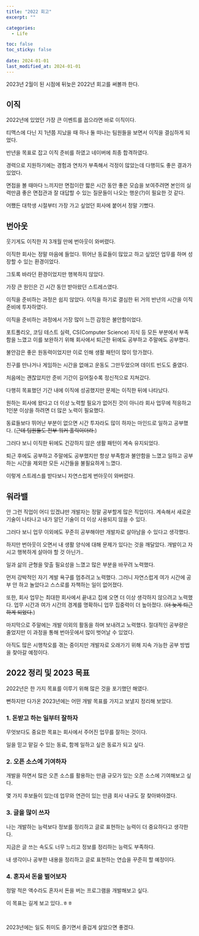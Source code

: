 ```yaml
---
title: "2022 회고"
excerpt: ""

categories:
  - Life

toc: false
toc_sticky: false
 
date: 2024-01-01
last_modified_at: 2024-01-01
---
```


2023년 2월이 된 시점에 뒤늦은 2022년 회고를 써볼까 한다.

## 이직

2022년에 있었던 가장 큰 이벤트를 꼽으라면 바로 이직이다.

티맥스에 다닌 지 1년쯤 지났을 때 하나 둘 떠나는 팀원들을 보면서 이직을 결심하게 되었다.

반년을 목표로 잡고 이직 준비를 하였고 네이버에 최종 합격하였다.

경력으로 지원하기에는 경험과 연차가 부족해서 걱정이 많았는데 다행히도 좋은 결과가 있었다.

면접을 볼 때마다 느끼지만 면접이란 짧은 시간 동안 좋은 모습을 보여주려면 본인의 실력만큼 좋은 면접관과 잘 대답할 수 있는 질문들이 나오는 행운(?)이 필요한 것 같다.

어쨌든 대학생 시절부터 가장 가고 싶었던 회사에 붙어서 정말 기뻤다.

## 번아웃

웃기게도 이직한 지 3개월 만에 번아웃이 와버렸다.

이직한 회사는 정말 마음에 들었다. 뛰어난 동료들이 많았고 하고 싶었던 업무를 하며 성장할 수 있는 환경이었다.

그토록 바라던 환경이었지만 행복하지 않았다.

가장 큰 원인은 긴 시간 동안 받아왔던 스트레스였다.

이직을 준비하는 과정은 쉽지 않았다. 이직을 하기로 결심한 뒤 거의 반년의 시간을 이직 준비에 투자하였다.

이직을 준비하는 과정에서 가장 많이 느낀 감정은 불안함이었다.

포트폴리오, 코딩 테스트 실력, CS(Computer Science) 지식 등 모든 부분에서 부족함을 느꼈고 이를 보완하기 위해 회사에서 퇴근한 뒤에도 공부하고 주말에도 공부했다.

불안감은 좋은 원동력이었지만 이로 인해 생활 패턴이 많이 망가졌다.

친구를 만나거나 게임하는 시간을 없애고 운동도 그만두었으며 데이트 빈도도 줄였다.

처음에는 괜찮았지만 준비 기간이 길어질수록 정신적으로 지쳐갔다.

다행히 목표했던 기간 내에 이직에 성공했지만 문제는 이직한 뒤에 나타났다.

원하는 회사에 왔다고 더 이상 노력할 필요가 없어진 것이 아니라 회사 업무에 적응하고 1인분 이상을 하려면 더 많은 노력이 필요했다.

동료들보다 뛰어난 부분이 없으면 시간 투자라도 많이 하자는 마인드로 일하고 공부했다. (~~근데 팀원들도 전부 워커 홀릭이더라.~~)

그러다 보니 이직한 뒤에도 건강하지 않은 생활 패턴이 계속 유지되었다.

퇴근 후에도 공부하고 주말에도 공부했지만 항상 부족함과 불안함을 느꼈고 일하고 공부하는 시간을 제외한 모든 시간들을 불필요하게 느꼈다.

이렇게 스트레스를 받다보니 자연스럽게 번아웃이 와버렸다.

## 워라밸

안 그런 직업이 어디 있겠냐만 개발자는 정말 공부할게 많은 직업이다. 계속해서 새로운 기술이 나타나고 내가 알던 기술이 더 이상 사용되지 않을 수 있다.

그러다 보니 업무 이외에도 꾸준히 공부해야만 개발자로 살아남을 수 있다고 생각했다.

하지만 번아웃이 오면서 내 생활 양식에 대해 문제가 있다는 것을 깨달았다. 개발이고 자시고 행복하게 살아야 할 것 아닌가..

일과 삶의 균형을 맞출 필요성을 느꼈고 많은 부분을 바꾸려 노력했다.

먼저 강박적인 자기 계발 욕구를 멈추려고 노력했다. 그러니 자연스럽게 여가 시간에 공부 안 하고 놀았다고 스스로를 자책하는 일이 없어졌다.

또한, 회사 업무는 최대한 회사에서 끝내고 집에 오면 더 이상 생각하지 않으려고 노력했다. 업무 시간과 여가 시간의 경계를 명확하니 업무 집중력이 더 높아졌다. (~~더 늦게 퇴근하게 되었다.~~)

마지막으로 주말에는 개발 이외의 활동을 하며 보내려고 노력했다. 절대적인 공부량은 줄었지만 이 과정을 통해 번아웃에서 많이 벗어날 수 있었다.

아직도 많은 시행착오를 겪는 중이지만 개발자로 오래가기 위해 지속 가능한 공부 방법을 찾아갈 예정이다.

## 2022 정리 및 2023 목표

2022년은 한 가지 목표를 이루기 위해 많은 것을 포기했던 해였다.

뻔하지만 다가온 2023년에는 어떤 개발 목표를 가지고 보낼지 정리해 보았다.

### 1. 돈받고 하는 일부터 잘하자

무엇보다도 중요한 목표는 회사에서 주어진 업무를 잘하는 것이다.

일을 믿고 맡길 수 있는 동료, 함께 일하고 싶은 동료가 되고 싶다.

### 2. 오픈 소스에 기여하자

개발을 하면서 많은 오픈 소스를 활용하는 만큼 규모가 있는 오픈 소스에 기여해보고 싶다.

몇 가지 후보들이 있는데 업무와 연관이 있는 만큼 회사 내규도 잘 찾아봐야겠다.

### 3. 글을 많이 쓰자

나는 개발하는 능력보다 정보를 정리하고 글로 표현하는 능력이 더 중요하다고 생각한다.

지금은 글 쓰는 속도도 너무 느리고 정보를 정리하는 능력도 부족하다.

내 생각이나 공부한 내용을 정리하고 글로 표현하는 연습을 꾸준히 할 예정이다.

### 4. 혼자서 돈을 벌어보자

정말 적은 액수라도 혼자서 돈을 버는 프로그램을 개발해보고 싶다.

이 목표는 길게 보고 있다..ㅎㅎ

<br>

2023년에는 일도 취미도 즐기면서 즐겁게 살았으면 좋겠다.